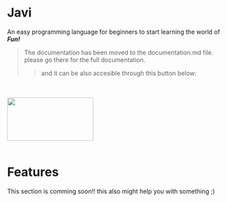 # Javi
An easy programming language for beginners to start learning the world of <strong> <em>Fun!</em> </strong>

> The documentation has been moved to the documentation.md file. please go there for the full documentation. 
> 
>> and it can be also accesible through this button below:

<br></br>
[<img src="https://i.imgur.com/gCToGZG.png" height="100" width="200" />](https://github.com/Team-Java-Wolf/Javi/blob/main/gh/documentation.md/)
<br></br>

# Features

This section is comming soon!! this also might help you with something ;)
